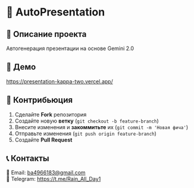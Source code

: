 # 🌟 AutoPresentation

&#x20; &#x20;

## 🚀 Описание проекта

Автогенерация презентации на основе Gemini 2.0

## 🎥 Демо

https://presentation-kappa-two.vercel.app/


## 🤝 Контрибьюция

1. Сделайте **Fork** репозитория
2. Создайте новую **ветку** (`git checkout -b feature-branch`)
3. Внесите изменения и **закоммитьте** их (`git commit -m 'Новая фича'`)
4. Отправьте изменения (`git push origin feature-branch`)
5. Создайте **Pull Request**


## 📞 Контакты

📧 Email: ba4966183@gmail.com\
💼 Telegram: https://t.me/Rain_All_Day1
